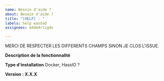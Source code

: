 ```yaml
---
name: Besoin d'aide ?
about: Besoin d'aide ?
title: "[HELP] - "
labels: help wanted
assignees: m4dm4rtig4n

---
```


MERCI DE RESPECTER LES DIFFERENTS CHAMPS SINON JE CLOS L'ISSUE.

**Description de la fonctionnalité**

**Type d'installation**
Docker, HassIO ?

**Version : X.X.X**
